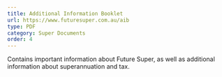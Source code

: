 ```yaml
---
title: Additional Information Booklet
url: https://www.futuresuper.com.au/aib
type: PDF
category: Super Documents
order: 4
---
```


Contains important information about Future Super, as well as additional information about superannuation and tax.
